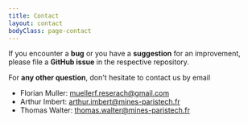 ```yaml
---
title: Contact
layout: contact
bodyClass: page-contact
---
```


If you encounter a **bug** or you have a **suggestion** for an improvement, please file a **GitHub issue** in the respective repository. 

For **any other question**, don't hesitate to contact us by email


* Florian Muller: muellerf.reserach@gmail.com
* Arthur Imbert: arthur.imbert@mines-paristech.fr
* Thomas Walter: thomas.walter@mines-paristech.fr